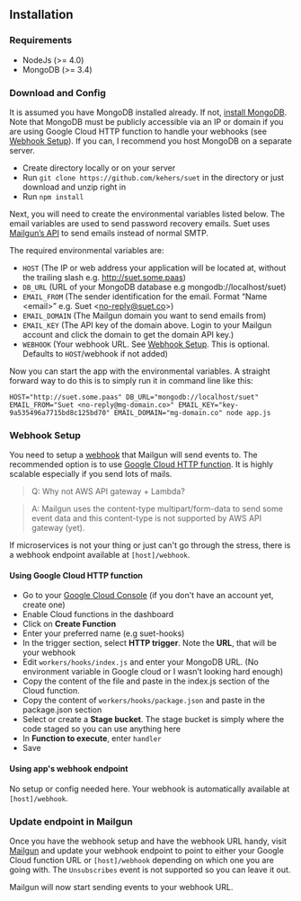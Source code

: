 ## Installation

### Requirements

- NodeJs (>= 4.0)
- MongoDB (>= 3.4)

### Download and Config

It is assumed you have MongoDB installed already. If not, [install MongoDB](https://docs.mongodb.com/manual/installation/). Note that MongoDB must be publicly accessible via an IP or domain if you are using Google Cloud HTTP function to handle your webhooks (see [Webhook Setup](#webhook-setup)). If you can, I recommend you host MongoDB on a separate server.

- Create directory locally or on your server
- Run `git clone https://github.com/kehers/suet` in the directory or just download and unzip right in
- Run `npm install`

Next, you will need to create the environmental variables listed below. The email variables are used to send password recovery emails. Suet uses [Mailgun’s API](https://documentation.mailgun.com/en/latest/quickstart-sending.html#how-to-start-sending-email) to send emails instead of normal SMTP. 

The required environmental variables are:

- `HOST` (The IP or web address your application will be located at, without the trailing slash e.g. http://suet.some.paas)
- `DB_URL` (URL of your MongoDB database e.g mongodb://localhost/suet)
- `EMAIL_FROM` (The sender identification for the email. Format “Name \<email>” e.g. Suet \<no-reply@suet.co>)
- `EMAIL_DOMAIN` (The Mailgun domain you want to send emails from)
- `EMAIL_KEY` (The API key of the domain above. Login to your Mailgun account and click the domain to get the domain API key.)
- `WEBHOOK` (Your webhook URL. See [Webhook Setup](#webhook-setup). This is optional. Defaults to `HOST`/webhook if not added)

Now you can start the app with the environmental variables. A straight forward way to do this is to simply run it in command line like this:

`HOST="http://suet.some.paas" DB_URL="mongodb://localhost/suet" EMAIL_FROM="Suet <no-reply@mg-domain.co>" EMAIL_KEY="key-9a535496a7715bd8c125bd70" EMAIL_DOMAIN="mg-domain.co" node app.js`

### Webhook Setup

You need to setup a [webhook](http://mailgun-documentation.readthedocs.io/en/latest/api-webhooks.html) that Mailgun will send events to. The recommended option is to use [Google Cloud HTTP function](https://cloud.google.com/functions/docs/writing/http). It is highly scalable especially if you send lots of mails.

> Q: Why not AWS API gateway + Lambda?
 
> A: Mailgun uses the content-type multipart/form-data to send some event data and this content-type is not supported by AWS API gateway (yet).

If microservices is not your thing or just can't go through the stress, there is a webhook endpoint available at `[host]/webhook`.

#### Using Google Cloud HTTP function

- Go to your [Google Cloud Console](https://console.cloud.google.com/) (if you don't have an account yet, create one)
- Enable Cloud functions in the dashboard
- Click on **Create Function**
- Enter your preferred name (e.g suet-hooks) 
- In the trigger section, select **HTTP trigger**. Note the **URL**, that will be your webhook
- Edit `workers/hooks/index.js` and enter your MongoDB URL. (No environment variable in Google cloud or I wasn’t looking hard enough)
- Copy the content of the file and paste in the index.js section of the Cloud function.
- Copy the content of `workers/hooks/package.json` and paste in the package.json section
- Select or create a **Stage bucket**. The stage bucket is simply where the code staged so you can use anything here
- In **Function to execute**, enter `handler`
- Save

#### Using app's webhook endpoint

No setup or config needed here. Your webhook is automatically available at `[host]/webhook`.

### Update endpoint in Mailgun

Once you have the webhook setup and have the webhook URL handy, visit [Mailgun](https://mailgun.com/app/webhooks) and update your webhook endpoint to point to either your Google Cloud function URL or `[host]/webhook` depending on which one you are going with. The `Unsubscribes` event is not supported so you can leave it out.

Mailgun will now start sending events to your webhook URL.
